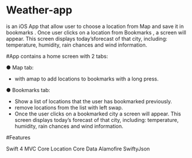 # Weather-app
is an iOS App that allow user to choose a location from Map and save it in bookmarks . Once user clicks on a location from Bookmarks 
, a screen will appear. This screen displays today’sforecast of that city, including: temperature, humidity,
rain chances and wind information.

#App contains a home screen with 2 tabs:

● Map tab:
- with  amap to add locations to bookmarks with a long press.

● Bookmarks tab:
- Show a list of locations that the user has bookmarked previously.
- remove locations from the list with left swap.
- Once the user clicks on a bookmarked city a screen will appear. This screen displays today’s
forecast of that city, including: temperature, humidity, rain chances and wind information.

#Features

Swift 4
MVC 
Core Location
Core Data
Alamofire
SwiftyJson
